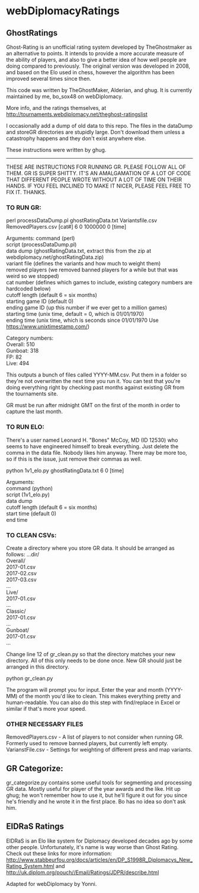 # webDiplomacyRatings

## GhostRatings

Ghost-Rating is an unofficial rating system developed by TheGhostmaker as an alternative to points. It intends to provide a more accurate measure of the ability of players, and also to give a better idea of how well people are doing compared to previously. The original version was developed in 2008, and based on the Elo used in chess, however the algorithm has been improved several times since then.

This code was written by TheGhostMaker, Alderian, and ghug. It is currently maintained by me, bo_sox48 on webDiplomacy. 

More info, and the ratings themselves, at http://tournaments.webdiplomacy.net/theghost-ratingslist

I occasionally add a dump of old data to this repo. The files in the dataDump and storeGR directories are stupidly large. Don't download them unless a catastrophy happens and they don't exist anywhere else.

These instructions were written by ghug.

---

THESE ARE INSTRUCTIONS FOR RUNNING GR. PLEASE FOLLOW ALL OF THEM.
GR IS SUPER SHITTY. IT'S AN AMALGAMATION OF A LOT OF CODE THAT
DIFFERENT PEOPLE WROTE WITHOUT A LOT OF TIME ON THEIR HANDS. IF YOU
FEEL INCLINED TO MAKE IT NICER, PLEASE FEEL FREE TO FIX IT. THANKS.

### TO RUN GR:
perl processDataDump.pl ghostRatingData.txt Variantsfile.csv RemovedPlayers.csv [cat#] 6 0 1000000 0 [time]

Arguments:
command (perl)  
script (processDataDump.pl)  
data dump (ghostRatingData.txt, extract this from the zip at webdiplomacy.net/ghostRatingData.zip)  
variant file (defines the variants and how much to weight them)  
removed players (we removed banned players for a while but that was weird so we stopped)  
cat number (defines which games to include, existing category numbers are hardcoded below)  
cutoff length (default 6 = six months)  
starting game ID (default 0)  
ending game ID (up this number if we ever get to a million games)  
starting time (unix time, default = 0, which is 01/01/1970)  
ending time (unix time, which is seconds since 01/01/1970 Use https://www.unixtimestamp.com/)

Category numbers:  
Overall: 510  
Gunboat: 318  
FP: 82  
Live: 494

This outputs a bunch of files called YYYY-MM.csv. Put them in a folder so they're not
overwritten the next time you run it. You can test that you're doing everything
right by checking past months against existing GR from the tournaments site.

GR must be run after midnight GMT on the first of the month in order to capture the last month.

### TO RUN ELO:
There's a user named Leonard H. "Bones" McCoy, MD (ID 12530) who seems to have
engineered himself to break everything. Just delete the comma in the data file.
Nobody likes him anyway. There may be more too, so if this is the issue, just
remove their commas as well.

python 1v1_elo.py ghostRatingData.txt 6 0 [time]

Arguments:  
command (python)  
script (1v1_elo.py)  
data dump  
cutoff length (default 6 = six months)  
start time (default 0)  
end time  

### TO CLEAN CSVs:
Create a directory where you store GR data. It should be arranged as follows:
...dir/  
	Overall/  
		2017-01.csv  
		2017-02.csv  
		2017-03.csv  
		...  
	Live/  
		2017-01.csv  
		...  
	Classic/  
		2017-01.csv  
		...  
	Gunboat/  
		2017-01.csv  
		...

Change line 12 of gr_clean.py so that the directory matches your new directory.
All of this only needs to be done once. New GR should just be arranged in this
directory.

python gr_clean.py

The program will prompt you for input. Enter the year and month (YYYY-MM) of the
month you'd like to clean. This makes everything pretty and human-readable. You
can also do this step with find/replace in Excel or similar if that's more your
speed.

### OTHER NECESSARY FILES
RemovedPlayers.csv - A list of players to not consider when running GR.
Formerly used to remove banned players, but currently left empty.
VarianstFile.csv - Settings for weighting of different press and map variants.

## GR Categorize:
gr_categorize.py contains some useful tools for segmenting and processing GR data. Mostly
useful for player of the year awards and the like. Hit up ghug;
he won't remember how to use it, but he'll figure it out for you since he's
friendly and he wrote it in the first place. Bo has no idea so don't ask him.

## EIDRaS Ratings
EIDRaS is an Elo like system for Diplomacy developed decades ago by some other people. Unfortunately, it's name is way worse than Ghost Rating. Check out these links for more information:
http://www.stabbeurfou.org/docs/articles/en/DP_S1998R_Diplomacys_New_Rating_System.html
and
http://uk.diplom.org/pouch//Email/Ratings/JDPR/describe.html

Adapted for webDiplomacy by Yonni.
